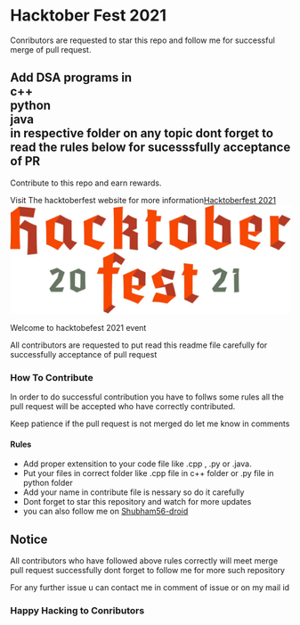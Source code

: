 <h1>Hacktober Fest 2021</h1>
<p>Conributors are requested to star this repo and follow me for successful merge of pull request.</p>
<h2>Add DSA programs in <br/>
c++ <br/>
python<br/>
java <br/>
in respective folder on any topic dont forget to read the rules below for sucesssfully acceptance of PR</h2>
<p>Contribute to this repo and earn rewards.</p>
<p>Visit The hacktoberfest website for more information<a href="https://hacktoberfest.digitalocean.com/">Hacktoberfest 2021</a>
<br/>
<img src="./images/logo-hacktoberfest-full.f42e3b1.jpg">
<p>Welcome to hacktobefest 2021 event</p>
<p>All contributors are requested to put read this readme file carefully for successfully acceptance of pull request</p>
<h3>How To Contribute</h3>
<p>In order to do successful contribution you have to follws some rules all the pull request will be accepted who have correctly contributed.</p>
<p>Keep patience if the pull request is not merged do let me know in  comments</p>
<h4>Rules</h4>
<ul>
  <li>Add proper extensition to your code file like .cpp , .py or .java.</li>
  <li>Put your files in correct folder like .cpp file in  c++ folder or .py file in python folder</li>
  <li>Add your name in contribute file is nessary so do it carefully</li>
  <li>Dont forget to star this repository and watch for more updates</li>
  <li>you can also follow me on  <a href="https://github.com/Shubham56-droid">Shubham56-droid</a>
</ul>

<h2>Notice</h2>
<p>All contributors who have followed above rules correctly will meet merge pull request successfully dont forget to follow me for more such repository</p>
<p>For any further issue u can contact me in comment of issue or on my mail id</p>
<h3>Happy Hacking to Conributors</h3>
